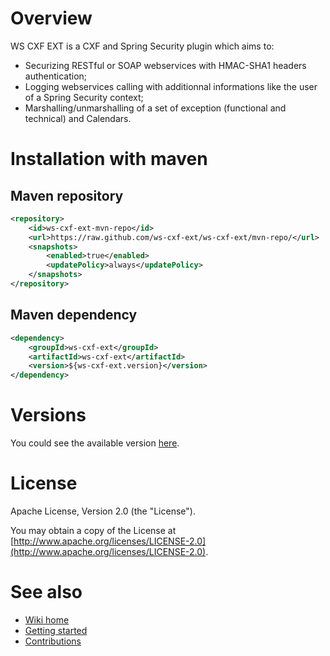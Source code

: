 # Overview

WS CXF EXT is a CXF and Spring Security plugin which aims to:
* Securizing RESTful or SOAP webservices with HMAC-SHA1 headers authentication;
* Logging webservices calling with additionnal informations like the user of a Spring Security context;
* Marshalling/unmarshalling of a set of exception (functional and technical) and Calendars.

# Installation with maven

## Maven repository

```xml
<repository>
    <id>ws-cxf-ext-mvn-repo</id>
    <url>https://raw.github.com/ws-cxf-ext/ws-cxf-ext/mvn-repo/</url>
    <snapshots>
        <enabled>true</enabled>
        <updatePolicy>always</updatePolicy>
    </snapshots>
</repository>
```

## Maven dependency

```xml
<dependency>
    <groupId>ws-cxf-ext</groupId>
    <artifactId>ws-cxf-ext</artifactId>
    <version>${ws-cxf-ext.version}</version>
</dependency>
```

# Versions

You could see the available version [here](https://github.com/ws-cxf-ext/ws-cxf-ext/releases).

# License

Apache License, Version 2.0 (the "License").

You may obtain a copy of the License at [http://www.apache.org/licenses/LICENSE-2.0](http://www.apache.org/licenses/LICENSE-2.0).

# See also

* [Wiki home](https://github.com/ws-cxf-ext/ws-cxf-ext/wiki)
* [Getting started](https://github.com/ws-cxf-ext/ws-cxf-ext/wiki/Getting-started)
* [Contributions](https://github.com/ws-cxf-ext/ws-cxf-ext/wiki/Contributions)
